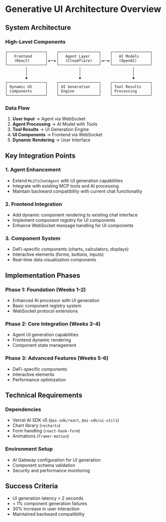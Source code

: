 # Generative UI Architecture Overview

## System Architecture

### High-Level Components
```
┌─────────────────┐    ┌──────────────────┐    ┌─────────────────┐
│   Frontend      │    │   Agent Layer    │    │   AI Models     │
│   (React)       │◄──►│   (Cloudflare)   │◄──►│   (OpenAI)      │
└─────────────────┘    └──────────────────┘    └─────────────────┘
         │                       │                       │
         │                       │                       │
         ▼                       ▼                       ▼
┌─────────────────┐    ┌──────────────────┐    ┌─────────────────┐
│ Dynamic UI      │    │ UI Generation    │    │ Tool Results    │
│ Components      │    │ Engine           │    │ Processing      │
└─────────────────┘    └──────────────────┘    └─────────────────┘
```

### Data Flow
1. **User Input** → Agent via WebSocket
2. **Agent Processing** → AI Model with Tools
3. **Tool Results** → UI Generation Engine
4. **UI Components** → Frontend via WebSocket
5. **Dynamic Rendering** → User Interface

## Key Integration Points

### 1. Agent Enhancement
- Extend `Mc2fiChatAgent` with UI generation capabilities
- Integrate with existing MCP tools and AI processing
- Maintain backward compatibility with current chat functionality

### 2. Frontend Integration
- Add dynamic component rendering to existing chat interface
- Implement component registry for UI components
- Enhance WebSocket message handling for UI components

### 3. Component System
- DeFi-specific components (charts, calculators, displays)
- Interactive elements (forms, buttons, inputs)
- Real-time data visualization components

## Implementation Phases

### Phase 1: Foundation (Weeks 1-2)
- Enhanced AI processor with UI generation
- Basic component registry system
- WebSocket protocol extensions

### Phase 2: Core Integration (Weeks 3-4)
- Agent UI generation capabilities
- Frontend dynamic rendering
- Component state management

### Phase 3: Advanced Features (Weeks 5-6)
- DeFi-specific components
- Interactive elements
- Performance optimization

## Technical Requirements

### Dependencies
- Vercel AI SDK v5 (`@ai-sdk/react`, `@ai-sdk/ui-utils`)
- Chart library (`recharts`)
- Form handling (`react-hook-form`)
- Animations (`framer-motion`)

### Environment Setup
- AI Gateway configuration for UI generation
- Component schema validation
- Security and performance monitoring

## Success Criteria
- UI generation latency < 2 seconds
- < 1% component generation failures
- 30% increase in user interaction
- Maintained backward compatibility
